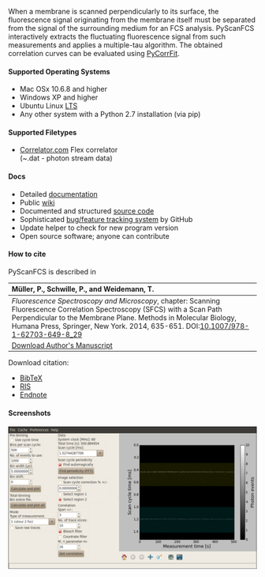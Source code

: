 When a membrane is scanned perpendicularly to its surface, the fluorescence signal
originating from the membrane itself must be separated from the signal of the
surrounding medium for an FCS analysis. PyScanFCS interactively extracts the
fluctuating fluorescence signal from such measurements and applies a multiple-tau
algorithm. The obtained correlation curves can be evaluated using
[PyCorrFit](http://paulmueller.github.io/PyCorrFit/).


#### Supported Operating Systems
- Mac OSx 10.6.8 and higher
- Windows XP and higher
- Ubuntu Linux [LTS](https://wiki.ubuntu.com/LTS)
- Any other system with a Python 2.7 installation (via pip)

#### Supported Filetypes
- [Correlator.com](http://correlator.com/) Flex correlator  
  (~.dat - photon stream data)

#### Docs
- Detailed [documentation](https://github.com/paulmueller/PyScanFCS/wiki/PyScanFCS_doc.pdf)
- Public [wiki](https://github.com/paulmueller/PyScanFCS/wiki)
- Documented and structured [source code](https://github.com/paulmueller/PyScanFCS/tree/master)
- Sophisticated [bug/feature tracking system](https://github.com/paulmueller/PyScanFCS/issues?state=open) by GitHub
- Update helper to check for new program version
- Open source software; anyone can contribute

#### How to cite
PyScanFCS is described in

|Müller, P., Schwille, P., and Weidemann, T. |
|:-----|
|*Fluorescence Spectroscopy and Microscopy*, chapter: Scanning Fluorescence Correlation Spectroscopy (SFCS) with a Scan Path Perpendicular to the Membrane Plane. Methods in Molecular Biology, Humana Press, Springer, New York. 2014, 635-651. DOI:[10.1007/978-1-62703-649-8_29](http://dx.doi.org/10.1007/978-1-62703-649-8_29)|
|[Download Author's Manuscript](https://github.com/paulmueller/PyScanFCS/wiki/Mueller,Weidemann_PerpLSFCS_FlSpecMicr_AuthorsManuscript_2015-01.pdf)|

Download citation: 
- [BibTeX](./cite/PyScanFCS.bib)
- [RIS](./cite/PyScanFCS.ris)
- [Endnote](./cite/PyScanFCS_endnote.txt)

#### Screenshots

[ ![scrot](./images/PyScanFCS_Main.png) ](./images/PyScanFCS_Main.png "Main Window")
